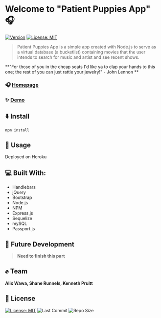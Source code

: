 # Welcome to **"Patient Puppies App"** :headphones:
[![Version](https://img.shields.io/badge/version-1.0.0-blue.svg?cacheSeconds=2592000)]()
[![License: MIT](https://img.shields.io/badge/License-MIT-yellow.svg)](https://opensource.org/licenses/MIT)


> Patient Puppies App is a simple app created with Node.js to serve as a virtual database (a bucketlist) containing movies that the user intends to search for music and artist and see recent shows. 

**"For those of you in the cheap seats I'd like ya to clap your hands to this one; the rest of you can just rattle your jewelry!" - John Lennon **

### :headphones: [Homepage]( )

### ✨ [Demo]( )

## :arrow_down: Install 

```
npm install 

```

## :arrow_up_small: Usage

Deployed on Heroku

## :computer: Built With: 

- Handlebars
- jQuery
- Bootstrap
- Node.js
- NPM
- Express.js
- Sequelize
- mySQL
- Passport.js


## :man_dancing: Future Development 

> ****Need to finish this part****

## :fist: Team

 **Alix Wawa, Shane Runnels, Kenneth Pruitt**


## 📝 License

  [![License: MIT](https://img.shields.io/badge/License-MIT-yellow.svg)](https://opensource.org/licenses/MIT) ![Last Commit](https://img.shields.io/github/last-commit/alixwawa/patientpuppies) ![Repo Size](https://img.shields.io/github/repo-size/alixwawa/patientpuppies)
